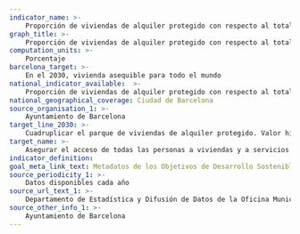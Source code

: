 ```yaml
---
indicator_name: >-
    Proporción de viviendas de alquiler protegido con respecto al total del parque de viviendas principales
graph_title: >-
    Proporción de viviendas de alquiler protegido con respecto al total del parque de viviendas principales
computation_units: >-
    Porcentaje
barcelona_target: >-
    En el 2030, vivienda asequible para todo el mundo
national_indicator_available:  >-
    Proporción de viviendas de alquiler protegido con respecto al total del parque de viviendas principales
national_geographical_coverage: Ciudad de Barcelona 
source_organisation_1: >-
    Ayuntamiento de Barcelona
target_line_2030: >-
    Cuadruplicar el parque de viviendas de alquiler protegido. Valor hito 2030: Superior al 5%
target_name: >-
    Asegurar el acceso de todas las personas a viviendas y a servicios básicos adecuados, seguros y asequibles, y mejorar los barrios marginales
indicator_definition:
goal_meta_link_text: Metadatos de los Objetivos de Desarrollo Sostenible de las Naciones Unidas (pdf 894kB)
source_periodicity_1: >-
    Datos disponibles cada año
source_url_text_1: >-
    Departamento de Estadística y Difusión de Datos de la Oficina Municipal de Datos
source_other_info_1: >-
    Ayuntamiento de Barcelona
---
```

